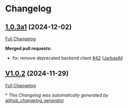 # Changelog

## [1.0.3a1](https://github.com/OpenVoiceOS/ovos-PHAL-plugin-system/tree/1.0.3a1) (2024-12-02)

[Full Changelog](https://github.com/OpenVoiceOS/ovos-PHAL-plugin-system/compare/V1.0.2...1.0.3a1)

**Merged pull requests:**

- fix: remove deprecated backend client [\#42](https://github.com/OpenVoiceOS/ovos-PHAL-plugin-system/pull/42) ([JarbasAl](https://github.com/JarbasAl))

## [V1.0.2](https://github.com/OpenVoiceOS/ovos-PHAL-plugin-system/tree/V1.0.2) (2024-11-29)

[Full Changelog](https://github.com/OpenVoiceOS/ovos-PHAL-plugin-system/compare/1.0.2...V1.0.2)



\* *This Changelog was automatically generated by [github_changelog_generator](https://github.com/github-changelog-generator/github-changelog-generator)*
